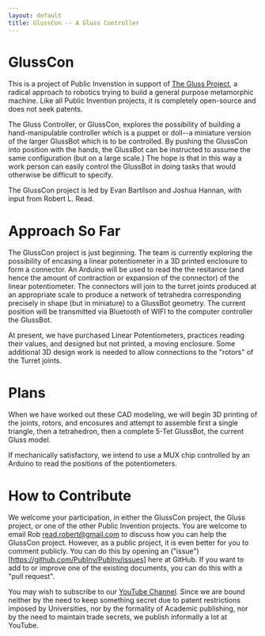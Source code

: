 ```yaml
---
layout: default
title: GlussCon -- A Gluss Controller
---
```



# GlussCon


This is a project of Public Invenstion in support of [The Gluss Project](http://pubinv.github.io/gluss/), a radical approach to robotics trying
to build a general purpose metamorphic machine. Like all Public Invention projects, it is completely open-source and does not seek patents.

The Gluss Controller, or GlussCon, explores the possibility of building a hand-manipulable controller which is a puppet or doll--a miniature version of
the larger GlussBot which is to be controlled.  By pushing the GlussCon into position with the hands, the GlussBot can be instructed to assume the same
configuration (but on a large scale.)  The hope is that in this way a work person can easily control the GlussBot in doing tasks that would otherwise
be difficult to specify.

The GlussCon project is led by Evan Bartilson and Joshua Hannan, with input from Robert L. Read.

# Approach So Far

The GlussCon project is just beginning.  The team is currently exploring the possibility of encasing a linear potentiometer in a 3D printed enclosure
to form a connector.  An Arduino will be used to read the the resitance (and hence the amount of contraction or expansion of the connector) of the
linear potentiometer.  The connectors will join to the turret joints produced at an appropriate scale to produce a network of tetrahedra
corresponding precisely in shape (but in miniature) to a GlussBot geometry.  The current position will be transmitted via Bluetooth of WIFI to
the computer controller the GlussBot.

At present, we have purchased Linear Potentiometers, practices reading their values, and designed but not printed, a moving enclosure.
Some additional 3D design work is needed to allow connections to the "rotors" of the Turret joints.

# Plans

When we have worked out these CAD modeling, we will begin 3D printing of the joints, rotors, and encosures and attempt to assemble first a
single triangle, then a tetrahedron, then a complete 5-Tet GlussBot, the current Gluss model.

If mechanically satisfactory, we intend to use a MUX chip controlled by an Arduino to read the positions of the potentiometers.


# How to Contribute

We welcome your participation, in either the GlussCon project, the Gluss project, or one of the other Public Invention projects.
You are welcome to email Rob <read.robert@gmail.com> to discuss how you can help the GlussCon project.
However, as a public project, it is even better for you to comment publicly.
You can do this by opening an ("issue")[https://github.com/PubInv/PubInv/issues] here at GitHub.  If you want to add to or improve one of the existing documents, you can do this with a "pull request".

You may wish to subscribe to our <a href="https://www.youtube.com/watch?v=1T8XSMhwKUE">YouTube Channel</a>. Since we are bound neither by the need to keep something secret due to patent restrictions imposed by Universities, nor by the formality of Academic publishing, nor by the need to maintain trade secrets, we publish informally a lot at YouTube.

